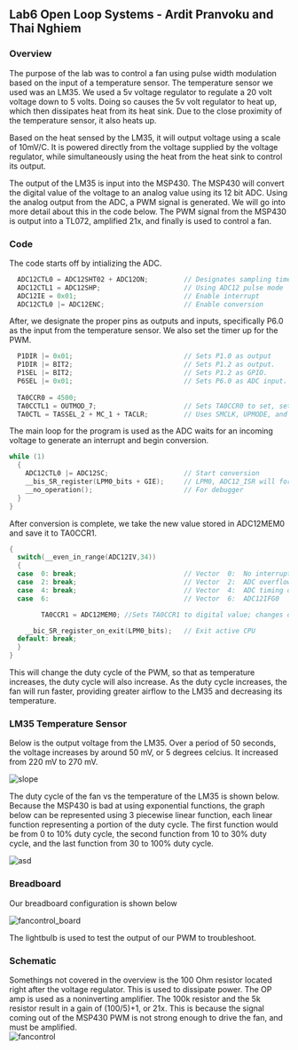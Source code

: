 ## Lab6 Open Loop Systems - Ardit Pranvoku and Thai Nghiem

### Overview
The purpose of the lab was to control a fan using pulse width modulation based on the input of a temperature sensor. The temperature sensor we used was an LM35. We used a 5v voltage regulator to regulate a 20 volt voltage down to 5 volts. Doing so causes the 5v volt regulator to heat up, which then dissipates heat from its heat sink. Due to the close proximity of the temperature sensor, it also heats up.

Based on the heat sensed by the LM35, it will output voltage using a scale of 10mV/C. It is powered directly from the voltage supplied by the voltage regulator, while simultaneously using the heat from the heat sink to control its output. 

The output of the LM35 is input into the MSP430. The MSP430 will convert the digital value of the voltage to an analog value using its 12 bit ADC. Using the analog output from the ADC, a PWM signal is generated. We will go into more detail about this in the code below. The PWM signal from the MSP430 is output into a TL072, amplified 21x, and finally is used to control a fan. 

### Code

The code starts off by intializing the ADC. 
```c
  ADC12CTL0 = ADC12SHT02 + ADC12ON;         // Designates sampling time, uses ADC12
  ADC12CTL1 = ADC12SHP;                     // Using ADC12 pulse mode
  ADC12IE = 0x01;                           // Enable interrupt
  ADC12CTL0 |= ADC12ENC;					// Enable conversion
```
After, we designate the proper pins as outputs and inputs, specifically P6.0 as the input from the temperature sensor. We also set the timer up for the PWM.
```c
  P1DIR |= 0x01;                            // Sets P1.0 as output
  P1DIR |= BIT2;							// Sets P1.2 as output.
  P1SEL |= BIT2;							// Sets P1.2 as GPIO.
  P6SEL |= 0x01;                            // Sets P6.0 as ADC input.
  
  TA0CCR0 = 4500;
  TA0CCTL1 = OUTMOD_7;						// Sets TA0CCR0 to set, sets TA0CCR1 to reset.
  TA0CTL = TASSEL_2 + MC_1 + TACLR;			// Uses SMCLK, UPMODE, and clears TA.
```
The main loop for the program is used as the ADC waits for an incoming voltage to generate an interrupt and begin conversion.
```c
while (1)
  {
    ADC12CTL0 |= ADC12SC;                   // Start conversion
    __bis_SR_register(LPM0_bits + GIE);     // LPM0, ADC12_ISR will force exit
    __no_operation();                       // For debugger
  }
}
```

After conversion is complete, we take the new value stored in ADC12MEM0 and save it to 
TA0CCR1.
```c
{
  switch(__even_in_range(ADC12IV,34))
  {
  case  0: break;                           // Vector  0:  No interrupt
  case  2: break;                           // Vector  2:  ADC overflow
  case  4: break;                           // Vector  4:  ADC timing overflow
  case  6:                                  // Vector  6:  ADC12IFG0

        TA0CCR1 = ADC12MEM0; //Sets TA0CCR1 to digital value; changes duty cycle.

    __bic_SR_register_on_exit(LPM0_bits);   // Exit active CPU
  default: break;
  }
}
```
This will change the duty cycle of the PWM, so that as temperature increases, the duty cycle will also increase. As the duty cycle increases, the fan will run faster, providing greater airflow to the LM35 and decreasing its temperature.


### LM35 Temperature Sensor

Below is the output voltage from the LM35. Over a period of 50 seconds, the voltage increases by around 50 mV, or 5 degrees celcius. It increased from 220 mV to 270 mV. </br> 

![slope](https://user-images.githubusercontent.com/14367479/32695403-8d5ab9d0-c728-11e7-8368-4f664b387207.JPG)

The duty cycle of the fan vs the temperature of the LM35 is shown below. Because the MSP430 is bad at using exponential functions, the graph below can be represented using 3 piecewise linear function, each linear function representing a portion of the duty cycle. The first function would be from 0 to 10% duty cycle, the second function from 10 to 30% duty cycle, and the last function from 30 to 100% duty cycle.

![asd](https://user-images.githubusercontent.com/14367479/33041524-9b12a764-ce0c-11e7-826f-d55747548450.JPG)


### Breadboard

Our breadboard configuration is shown below </br>

![fancontrol_board](https://user-images.githubusercontent.com/14367479/32695446-637e9b52-c72a-11e7-833a-5a14deec7a50.JPG)

The lightbulb is used to test the output of our PWM to troubleshoot.

### Schematic

Somethings not covered in the overview is the 100 Ohm resistor located right after the voltage regulator. This is used to dissipate power. The OP amp is used as a noninverting amplifier. The 100k resistor and the 5k resistor result in a gain of (100/5)+1, or 21x. This is because the signal coming out of the MSP430 PWM is not strong enough to drive the fan, and must be amplified. 
</br>
![fancontrol](https://user-images.githubusercontent.com/14367479/32695454-98d61cf8-c72a-11e7-9941-7654398765ab.png)





